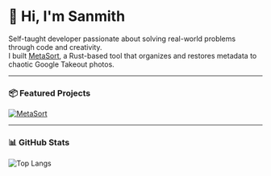 # 👋 Hi, I'm Sanmith

Self-taught developer passionate about solving real-world problems through code and creativity.  
I built [MetaSort](https://github.com/iamsanmith/MetaSort), a Rust-based tool that organizes and restores metadata to chaotic Google Takeout photos.  

---

### 📦 Featured Projects

[![MetaSort](https://github-readme-stats.vercel.app/api/pin/?username=iamsanmith&repo=MetaSort&theme=github_dark)](https://github.com/iamsanmith/MetaSort)

<!-- Add more project cards below as you make new repos -->
<!-- Example:
[![MyProject](https://github-readme-stats.vercel.app/api/pin/?username=iamsanmith&repo=MyProject&theme=github_dark)](https://github.com/iamsanmith/MyProject)
-->

---

### 📊 GitHub Stats

![Top Langs](https://github-readme-stats.vercel.app/api/top-langs/?username=iamsanmith&layout=compact&theme=github_dark)  

